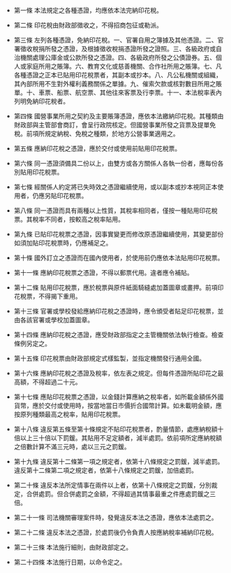 * 第一條 本法規定之各種憑證，均應依本法完納印花稅。

* 第二條 印花稅由財政部徵收之，不得招商包征或勒派。

* 第三條 左列各種憑證，免納印花稅。一、官署自用之簿據及其他憑證。二、官署徵收稅捐所發之憑證，及根據徵收稅捐憑證所發之證照。三、各級政府或自治機關處理公庫金或公款所發之憑證。四、各級政府所發之公債證券。五、個人或家庭所用之賬簿。六、教育文化或慈善機關、合作社所用之賬簿。七、凡各種憑證之正本已貼用印花稅票者，其副本或抄本。八、凡公私機關或組織，其內部所用不生對外權利義務關係之單據。九、催索欠款或核對數目所用之賬單。十、車票、船票、航空票、其他往來客票及行李票。十一、本法稅率表內列明免納印花稅者。

* 第四條 國營事業所用之契約及主要賬簿憑證，應依本法繳納印花稅。其種類由財政部與主管部會商訂，會呈行政院核定。但國營事業所發之貨票及提單免稅。前項所規定納稅、免稅之種類，於地方公營事業適用之。

* 第五條 應納印花稅之憑證，應於交付或使用前貼用印花稅票。

* 第六條 同一憑證須備具二份以上，由雙方或各方關係人各執一份者，應每份各別貼用印花稅票。

* 第七條 經關係人約定將已失時效之憑證繼續使用，或以副本或抄本視同正本使用者，仍應另貼印花稅票。

* 第八條 同一憑證而具有兩種以上性質，其稅率相同者，僅按一種貼用印花稅票。其稅率不同者，按較高之稅率貼用。

* 第九條 已貼印花稅票之憑證，因事實變更而修改原憑證繼續使用，其變更部份如須加貼印花稅票時，仍應補足之。

* 第十條 國外訂立之憑證而在國內使用者，於使用前仍應依本法貼用印花稅票。

* 第十一條 應納印花稅票之憑證，不得以郵票代用。違者應令補貼。

* 第十二條 貼用印花稅票，應於稅票與原件紙面騎縫處加蓋圖章或畫押。前項印花稅票，不得揭下重用。

* 第十三條 官署或學校發給應納印花稅之憑證時，應令頒受者貼足印花稅票，並由各該官署或學校加蓋圖章。

* 第十四條 應納印花稅之憑證，應受財政部指定之主管機關依法執行檢查。檢查條例另定之。

* 第十五條 印花稅票由財政部規定式樣監製，並指定機關發行通用全國。

* 第十六條 應納印花稅之憑證及稅率，依左表之規定。但每件憑證所貼印花之最高額，不得超過二十元。

* 第十七條 應貼印花稅票之憑證，以金錢計算應納之稅率者，如所載金額係外國貨幣，應於交付或使用時，按當地當日市價折合國幣計算。如未載明金額，應按原列種類最高之稅率，貼用印花稅票。

* 第十八條 違反第五條至第十條規定不貼印花稅票者，酌量情節，處應納稅額十倍以上三十倍以下罰鍰。其貼用不足定額者，減半處罰。依前項所定應納稅額之倍數計算不滿三元時，處以三元之罰鍰。

* 第十九條 違反第十二條第一項之規定者，依第十八條規定之罰鍰，減半處罰。違反第十二條第二項之規定者，依第十八條規定之罰鍰，加倍處罰。

* 第二十條 違反本法所定情事在兩件以上者，依第十八條規定之罰鍰，分別裁定，合併處罰。但合併處罰之金額，不得超過其情事最重之件應處罰鍰之三倍。

* 第二十一條 司法機關審理案件時，發覺違反本法之憑證，應依本法處罰之。

* 第二十二條 違反本法之憑證，於處罰後仍令負責人按應納稅率補納印花稅。

* 第二十三條 本法施行細則，由財政部定之。

* 第二十四條 本法施行日期，以命令定之。

